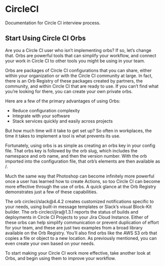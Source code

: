 # CircleCI
Documentation for Circle CI interview process.

## Start Using Circle CI Orbs

<p>Are you a Circle CI user who isn’t implementing orbs? If so, let’s change that. Orbs are powerful tools that can simplify your workflow, and connect your work in Circle CI to other tools you might be using in your team.</p>
<p>Orbs are packages of Circle CI configurations that you can share, either within your organization or with the Circle CI community at large. In fact, there is an Orb Registry of these packages created by partners, the community, and within Circle CI  that are ready to use. If you can’t find what you’re looking for there, you can create your own private orbs. </p> 
<p>Here are a few of the primary advantages of using Orbs: </p>
<ul>
<li>Reduce configuration complexity</li>
<li>Integrate with your software</li>
<li>Stack services quickly and easily across projects</li>
</ul>
<p>But how much time will it take to get set up? So often in workplaces, the time it takes to implement a tool is what prevents its use. </p> 
<p>Fortunately, using orbs is as simple as creating an orbs key in your config file. That orbs key is followed by the orb slug, which includes the namespace and orb name, and then the version number. With the orb imported into the configuration file, that orb’s elements are then available as <orb-name>/<element>.</p>
<p>Much the same way that Photoshop can become infinitely more powerful once a user has learned how to create Actions, so too Circle CI can become more effective through the use of orbs. A quick glance at the Orb Registry demonstrates just a few of these capabilities. </p>
<p>The orb circleci/slack@4.4.2 creates customized notifications specific to your needs, using built-in message templates or Slack’s visual Block-Kit builder. The orb circleci/jira@1.3.1 reports the status of builds and deployments in Circle CI Projects to your Jira Cloud Instance. Either of these orbs can help simplify communication or prevent duplication of effort for your team, and these are just two examples from a broad library available on the Orb Registry. You’ll also find orbs like the AWS S3 orb that copies a file or object to a new location. As previously mentioned, you can even create your own based on your needs. </p> 
<p>To start making your Circle CI work more effective, take another look at Orbs, and begin using them to improve your workflow. </p>
